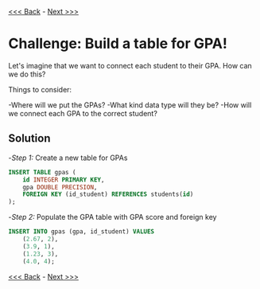 [<<< Back](5-foreignkeys.md) - [Next >>>](7-commonqueries.md)  

# Challenge: Build a table for GPA!

Let's imagine that we want to connect each student to their GPA. How can we do this?  

Things to consider:  

-Where will we put the GPAs?
-What kind data type will they be?
-How will we connect each GPA to the correct student?

 
  




## Solution 
-*Step 1:* Create a new table for GPAs
```sql
INSERT TABLE gpas (
	id INTEGER PRIMARY KEY,
	gpa DOUBLE PRECISION,
	FOREIGN KEY (id_student) REFERENCES students(id)
);
```  

-*Step 2:* Populate the GPA table with GPA score and foreign key
```sql
INSERT INTO gpas (gpa, id_student) VALUES
	(2.67, 2),
	(3.9, 1),
	(1.23, 3),
	(4.0, 4);
```

[<<< Back](5-foreignkeys.md) - [Next >>>](7-commonqueries.md)  